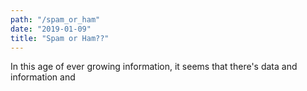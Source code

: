 ```yaml
---
path: "/spam_or_ham"
date: "2019-01-09"
title: "Spam or Ham??"
---
```

In this age of ever growing information, it seems that there's data and information and 